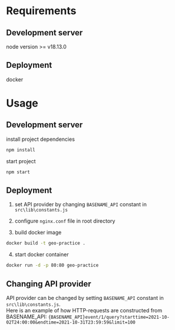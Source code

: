 # Requirements
## Development server
node version >= v18.13.0
## Deployment
docker
# Usage
## Development server
install project dependencies
```bash
npm install
```
start project 
```bash
npm start
```

## Deployment
1. set API provider by changing `BASENAME_API` constant in `src\lib\constants.js`
2. configure `nginx.conf` file in root directory

3. build docker image

```bash
docker build -t geo-practice .
```

4. start docker container

```bash
docker run -d -p 80:80 geo-practice
```

## Changing API provider
API provider can be changed by setting `BASENAME_API` constant in `src\lib\constants.js`. \
Here is an example of how HTTP-requests are constructed from BASENAME_API: `{BASENAME_API}event/1/query?starttime=2021-10-02T24:00:00&endtime=2021-10-31T23:59:59&limit=100`
